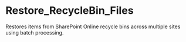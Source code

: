 # Restore_RecycleBin_Files
 Restores items from SharePoint Online recycle bins across multiple sites using batch processing.
